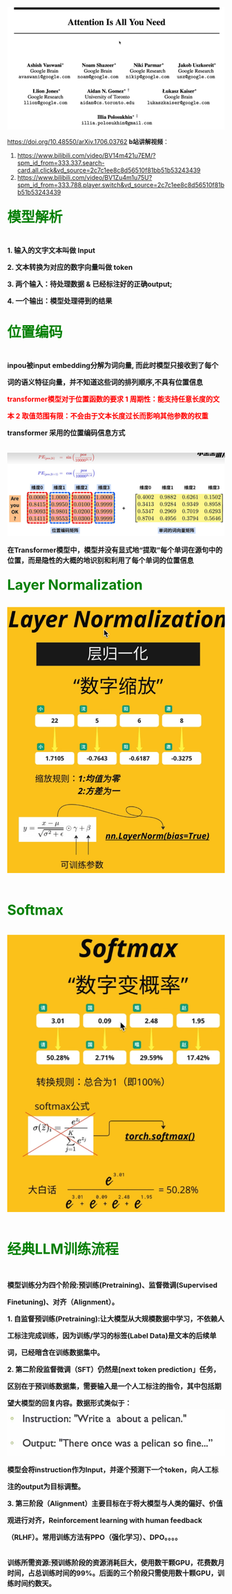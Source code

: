 ![alt text](image.png)

 https://doi.org/10.48550/arXiv.1706.03762
**b站讲解视频**：
1. https://www.bilibili.com/video/BV14m421u7EM/?spm_id_from=333.337.search-card.all.click&vd_source=2c7c1ee8c8d56510f81bb51b53243439
2. https://www.bilibili.com/video/BV1Zu4m1u75U?spm_id_from=333.788.player.switch&vd_source=2c7c1ee8c8d56510f81bb51b53243439



### <font size='6'> <font color=green> 模型解析 </font>
**<font size='3'>1. 输入的文字文本叫做 Input<br>2. 文本转换为对应的数字向量叫做 token<br>3. 两个输入：待处理数据 & 已经标注好的正确output; <br>4. 一个输出：模型处理得到的结果**

### <font size='6'> <font color=green> 位置编码</font>
**<font size='3'> inpou被input embedding分解为词向量, 而此时模型只接收到了每个词的语义特征向量，并不知道这些词的排列顺序,不具有位置信息**
**<font color=red> transformer模型对于位置函数的要求
 1 周期性：能支持任意长度的文本
 2 取值范围有限：不会由于文本长度过长而影响其他参数的权重 </font>**
**transformer 采用的位置编码信息方式**

![alt text](image-4.png)


**在Transformer模型中，模型并没有显式地“提取”每个单词在源句中的位置，而是隐性的大概的地识别和利用了每个单词的位置信息**

### <font size='6'> <font color=green> Layer Normalization</font>
![alt text](image-6.png) 
### <font size='6'> <font color=green> Softmax </font>
![alt text](image-7.png)



### <font size='6'> <font color=green> 经典LLM训练流程 </font>
 <font size='3'>**模型训练分为四个阶段:预训练(Pretraining)、监督微调(Supervised Finetuning)、对齐（Alignment）。**<br>**1. 自监督预训练(Pretraining):让大模型从大规模数据中学习，不依赖人工标注完成训练，因为训练/学习的标签(Label Data)是文本的后续单词，已经暗含在训练数据集中。<br>2. 第二阶段监督微调（SFT）仍然是[next token prediction」任务，区别在于预训练数据集，需要输入是一个人工标注的指令，其中包括期望大模型的回复内容。数据形式类似于：
![alt text](image-8.png)
    模型会将instruction作为Input，并逐个预测下一个token，向人工标注的output为目标调整。<br>3. 第三阶段（Alignment）主要目标在于将大模型与人类的偏好、价值观进行对齐，Reinforcement learning with human feedback（RLHF）。常用训练方法有PPO（强化学习）、DPO。。。。**<br>

**训练所需资源:预训练阶段的资源消耗巨大，使用数干颗GPU，花费数月时间，占总训练时间的99%。后面的三个阶段只需使用数十颗GPU，训练时间约数天。**